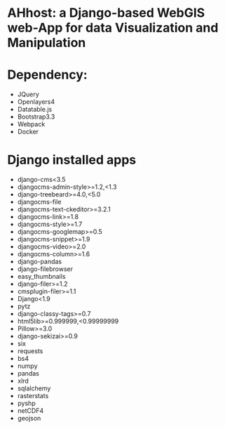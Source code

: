 # AHhost: a Django-based WebGIS web-App for data Visualization and Manipulation  

# Dependency:
- JQuery
- Openlayers4
- Datatable.js
- Bootstrap3.3
- Webpack
- Docker

# Django installed apps
- django-cms<3.5
- djangocms-admin-style>=1.2,<1.3
- django-treebeard>=4.0,<5.0
- djangocms-file
- djangocms-text-ckeditor>=3.2.1
- djangocms-link>=1.8
- djangocms-style>=1.7
- djangocms-googlemap>=0.5
- djangocms-snippet>=1.9
- djangocms-video>=2.0
- djangocms-column>=1.6
- django-pandas
- django-filebrowser
- easy_thumbnails
- django-filer>=1.2
- cmsplugin-filer>=1.1
- Django<1.9
- pytz
- django-classy-tags>=0.7
- html5lib>=0.999999,<0.99999999
- Pillow>=3.0
- django-sekizai>=0.9
- six
- requests
- bs4
- numpy
- pandas
- xlrd
- sqlalchemy
- rasterstats
- pyshp
- netCDF4
- geojson
